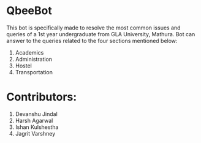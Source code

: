 # QbeeBot
This bot is specifically made to resolve the most common issues and queries of a 1st year undergraduate from GLA University, Mathura. Bot can answer to the queries related to the four sections mentioned below: 
1. Academics  
2. Administration 
3. Hostel  
4. Transportation


# Contributors:
1. Devanshu Jindal
2. Harsh Agarwal
3. Ishan Kulshestha
4. Jagrit Varshney
